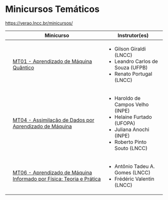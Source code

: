 # Minicursos Temáticos

https://verao.lncc.br/minicursos/



|  | Minicurso | Instrutor(es) |
|---|---|---|
|  | [MT01 - Aprendizado de Máquina Quântico](https://github.com/cintia-shinoda/quantum/tree/master/04-Verao-LNCC-2025/02-MT01) | <ul><li>Gilson Giraldi (LNCC)</li><li>Leandro Carlos de Souza (UFPB)</li><li>Renato Portugal (LNCC)</li></ul> |
|  | [MT04 - Assimilação de Dados por Aprendizado de Máquina](https://github.com/cintia-shinoda/ai/tree/main/05-LNCC-Programa-Verao-2025/MT04) | <ul><li>Haroldo de Campos Velho (INPE)</li><li>Helaine Furtado (UFOPA)</li><li>Juliana Anochi (INPE)</li><li>Roberto Pinto Souto (LNCC)</li></ul> |
|  | [MT06 - Aprendizado de Máquina Informado por Física: Teoria e Prática](https://github.com/cintia-shinoda/ai/tree/main/05-LNCC-Programa-Verao-2025/MT06) | <ul><li>Antônio Tadeu A. Gomes (LNCC)</li><li>Frédéric Valentin (LNCC)</li></ul> |



<!-- 
MT02 - Organização e In-formação: Cognição e Comunicação Criativa no Meio Científico
MT03 - Introdução à Hemodinâmica Computacional
MT05 - Construção de Museus Virtuais, Conceitos, Utilização e Práticas --> 
